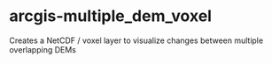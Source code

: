 # arcgis-multiple_dem_voxel
Creates a NetCDF / voxel layer to visualize changes between multiple overlapping DEMs
